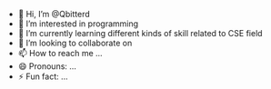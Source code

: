 - 👋 Hi, I’m @Qbitterd
- 👀 I’m interested in programming
- 🌱 I’m currently learning different kinds of skill related to CSE field
- 💞️ I’m looking to collaborate on 
- 📫 How to reach me ...
- 😄 Pronouns: ...
- ⚡ Fun fact: ...

<!---
Qbitterd/Qbitterd is a ✨ special ✨ repository because its `README.md` (this file) appears on your GitHub profile.
You can click the Preview link to take a look at your changes.
--->
